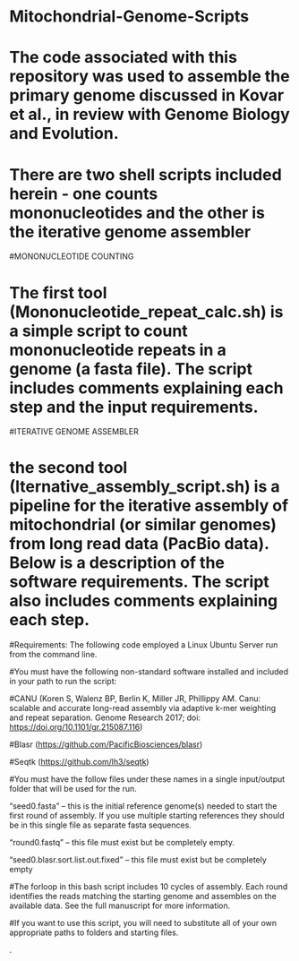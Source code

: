 # Mitochondrial-Genome-Scripts
# The code associated with this repository was used to assemble the primary genome discussed in Kovar et al., in review with Genome Biology and Evolution. 

# There are two shell scripts included herein - one counts mononucleotides and the other is the iterative genome assembler

#MONONUCLEOTIDE COUNTING
# The first tool (Mononucleotide_repeat_calc.sh) is a simple script to count mononucleotide repeats in a genome (a fasta file).  The script includes comments explaining each step and the input requirements.

#ITERATIVE GENOME ASSEMBLER
# the second tool (Iternative_assembly_script.sh) is a pipeline for the iterative assembly of mitochondrial (or similar genomes) from long read data (PacBio data).  Below is a description of the software requirements.  The script also includes comments explaining each step.

#Requirements: The following code employed a Linux Ubuntu Server run from the command line.

#You must have the following non-standard software installed and included in your path to run the script:

#CANU (Koren S, Walenz BP, Berlin K, Miller JR, Phillippy AM. Canu: scalable and accurate long-read assembly via adaptive k-mer weighting and repeat separation. Genome Research 2017; doi: https://doi.org/10.1101/gr.215087.116)

#Blasr (https://github.com/PacificBiosciences/blasr)

#Seqtk (https://github.com/lh3/seqtk)

#You must have the follow files under these names in a single input/output folder that will be used for the run.

“seed0.fasta” – this is the initial reference genome(s) needed to start the first round of assembly. If you use multiple starting references they should be in this single file as separate fasta sequences.

“round0.fastq” – this file must exist but be completely empty.

“seed0.blasr.sort.list.out.fixed” – this file must exist but be completely empty

#The forloop in this bash script includes 10 cycles of assembly. Each round identifies the reads matching the starting genome and assembles on the available data. See the full manuscript for more information.

#If you want to use this script, you will need to substitute all of your own appropriate paths to folders and starting files.

.
